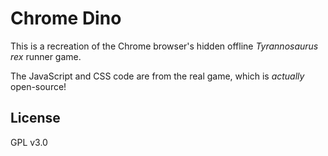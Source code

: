# **Chrome Dino**

This is a recreation of the Chrome browser's hidden offline _Tyrannosaurus rex_ runner game.

The JavaScript and CSS code are from the real game, which is *actually* open-source!

## __License__

GPL v3.0